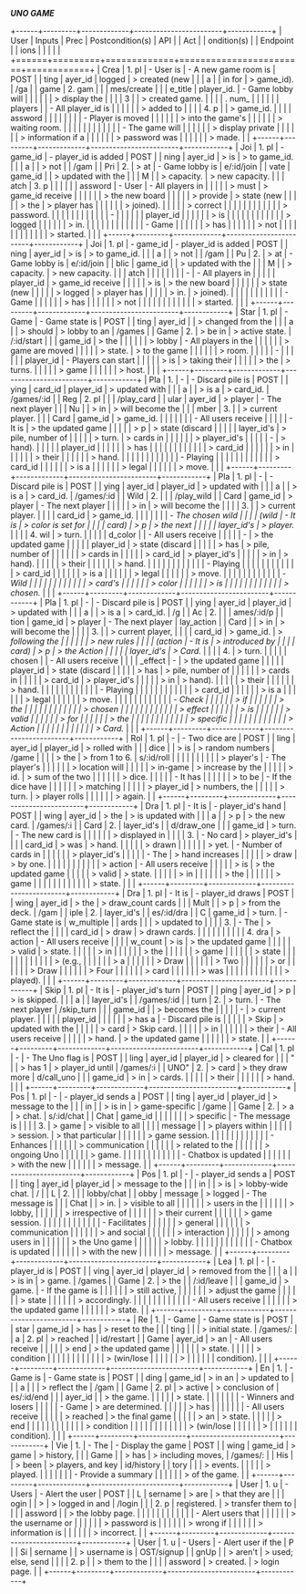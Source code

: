 ***UNO GAME***

+------+---------+-------------+------------------------+------------+
| User | Inputs  | Prec        | Postcondition(s)       | API        |
| Act  |         | ondition(s) |                        | Endpoint   |
| ions |         |             |                        |            |
+======+=========+=============+========================+============+
| Crea | 1.  pl  | -   User is | -   A new game room is | POST       |
| ting | ayer_id |     logged  |     > created (new     |            |
| a    |         |     in for  |     > game_id).        | /ga        |
| game | 2.  gam |             |                        | mes/create |
|      | e_title |  player_id. | -   Game lobby will    |            |
|      |         |             |     > display the      |            |
|      | 3       |             |     > created game.    |            |
|      | .  num_ |             |                        |            |
|      | players |             | -   All player_id is   |            |
|      |         |             |     > added to         |            |
|      | 4.  p   |             |     > game_id.         |            |
|      | assword |             |                        |            |
|      |         |             | -   Player is moved    |            |
|      |         |             |     > into the game\'s |            |
|      |         |             |     > waiting room.    |            |
|      |         |             |                        |            |
|      |         |             | -   The game will      |            |
|      |         |             |     > display private  |            |
|      |         |             |     > information if a |            |
|      |         |             |     > password was     |            |
|      |         |             |     > made.            |            |
+------+---------+-------------+------------------------+------------+
| Joi  | 1.  pl  | -   game_id | -   player_id is added | POST       |
| ning | ayer_id |     > is    |     > to game_id.      |            |
| a    |         |     > not   |                        | /gam       |
| Pri  | 2.      |     > at    | -   Game lobby is      | e/:id/join |
| vate | game_id |             |     > updated with the |            |
| M    |         | > capacity. |     > new capacity.    |            |
| atch | 3.  p   |             |                        |            |
|      | assword | -   User    | -   All players in     |            |
|      |         |     > must  |     > game_id receive  |            |
|      |         |             |     > the new board    |            |
|      |         |   > provide |     > state (new       |            |
|      |         |     > the   |     > player has       |            |
|      |         |             |     > joined).         |            |
|      |         |   > correct |                        |            |
|      |         |             |                        |            |
|      |         | > password. |                        |            |
|      |         |             |                        |            |
|      |         | -           |                        |            |
|      |         |   player_id |                        |            |
|      |         |     > is    |                        |            |
|      |         |             |                        |            |
|      |         |    > logged |                        |            |
|      |         |     > in.   |                        |            |
|      |         |             |                        |            |
|      |         | -   Game    |                        |            |
|      |         |     > has   |                        |            |
|      |         |     > not   |                        |            |
|      |         |             |                        |            |
|      |         |  > started. |                        |            |
+------+---------+-------------+------------------------+------------+
| Joi  | 1.  pl  | -   game_id | -   player_id is added | POST       |
| ning | ayer_id |     > is    |     > to game_id.      |            |
| a    |         |     > not   |                        | /gam       |
| Pu   | 2.      |     > at    | -   Game lobby is      | e/:id/join |
| blic | game_id |             |     > updated with the |            |
| M    |         | > capacity. |     > new capacity.    |            |
| atch |         |             |                        |            |
|      |         | -           | -   All players in     |            |
|      |         |   player_id |     > game_id receive  |            |
|      |         |     > is    |     > the new board    |            |
|      |         |             |     > state (new       |            |
|      |         |    > logged |     > player has       |            |
|      |         |     > in.   |     > joined).         |            |
|      |         |             |                        |            |
|      |         | -   Game    |                        |            |
|      |         |     > has   |                        |            |
|      |         |     > not   |                        |            |
|      |         |             |                        |            |
|      |         |  > started. |                        |            |
+------+---------+-------------+------------------------+------------+
| Star | 1.  pl  | -   Game    | -   Game state is      | POST       |
| ting | ayer_id |             |     > changed from the |            |
| a    |         |    > should |     > lobby to an      | /games     |
| Game | 2.      |     > be in |     > active state.    | /:id/start |
|      | game_id |     > the   |                        |            |
|      |         |     > lobby | -   All players in the |            |
|      |         |             |     > game are moved   |            |
|      |         |    > state. |     > to the game      |            |
|      |         |             |     > room.            |            |
|      |         | -           |                        |            |
|      |         |   player_id | -   Players can start  |            |
|      |         |     > is    |     > taking their     |            |
|      |         |     > the   |     > turns.           |            |
|      |         |     > game  |                        |            |
|      |         |     > host. |                        |            |
+------+---------+-------------+------------------------+------------+
| Pla  | 1.      | -           | -   Discard pile is    | POST       |
| ying | card_id |   player_id |     > updated with     |            |
| a    |         |     > is a  |     > card_id.         | /games/:id |
| Reg  | 2.  pl  |             |                        | /play_card |
| ular | ayer_id |    > player | -   The next player    |            |
| Nu   |         |     > in    |     > will become the  |            |
| mber | 3.      |             |     > current player.  |            |
| Card | game_id |  > game_id. |                        |            |
|      |         |             | -   All users receive  |            |
|      |         | -   It is   |     > the updated game |            |
|      |         |     > p     |     > state (discard   |            |
|      |         | layer_id\'s |     > pile, number of  |            |
|      |         |     > turn. |     > cards in         |            |
|      |         |             |     > player_id's      |            |
|      |         | -           |     > hand).           |            |
|      |         |   player_id |                        |            |
|      |         |     > has   |                        |            |
|      |         |             |                        |            |
|      |         |   > card_id |                        |            |
|      |         |     > in    |                        |            |
|      |         |     > their |                        |            |
|      |         |     > hand. |                        |            |
|      |         |             |                        |            |
|      |         | -   Playing |                        |            |
|      |         |             |                        |            |
|      |         |   > card_id |                        |            |
|      |         |     > is a  |                        |            |
|      |         |     > legal |                        |            |
|      |         |     > move. |                        |            |
+------+---------+-------------+------------------------+------------+
| Pla  | 1.  pl  | -           | -   Discard pile is    | POST       |
| ying | ayer_id |   player_id |     > updated with     |            |
| a    |         |     > is a  |     > card_id.         | /games/:id |
| Wild | 2.      |             |                        | /play_wild |
| Card | game_id |    > player | -   The next player    |            |
|      |         |     > in    |     > will become the  |            |
|      | 3.      |             |     > current player.  |            |
|      | card_id |  > game_id. |                        |            |
|      |         |             | -   *The chosen wild   |            |
|      | (wild   | -   It is   |     > color is set for |            |
|      | card)   |     > p     |     > the next         |            |
|      |         | layer_id\'s |     > player.*         |            |
|      | 4.  wil |     > turn. |                        |            |
|      | d_color |             | -   All users receive  |            |
|      |         | -           |     > the updated game |            |
|      |         |   player_id |     > state (discard   |            |
|      |         |     > has   |     > pile, number of  |            |
|      |         |             |     > cards in         |            |
|      |         |   > card_id |     > player_id's      |            |
|      |         |     > in    |     > hand).           |            |
|      |         |     > their |                        |            |
|      |         |     > hand. |                        |            |
|      |         |             |                        |            |
|      |         | -   Playing |                        |            |
|      |         |             |                        |            |
|      |         |   > card_id |                        |            |
|      |         |     > is a  |                        |            |
|      |         |     > legal |                        |            |
|      |         |     > move. |                        |            |
|      |         |             |                        |            |
|      |         | -   *Wild   |                        |            |
|      |         |             |                        |            |
|      |         |   > card\'s |                        |            |
|      |         |     > color |                        |            |
|      |         |     > is    |                        |            |
|      |         |             |                        |            |
|      |         |  > chosen.* |                        |            |
+------+---------+-------------+------------------------+------------+
| Pla  | 1.  pl  | -           | -   Discard pile is    | POST       |
| ying | ayer_id |   player_id |     > updated with     |            |
| a    |         |     > is a  |     > card_id.         | /g         |
| Ac   | 2.      |             |                        | ames/:id/p |
| tion | game_id |    > player | -   The next player    | lay_action |
| Card |         |     > in    |     > will become the  |            |
|      | 3.      |             |     > current player,  |            |
|      | card_id |  > game_id. |     > *following the   |            |
|      |         |             |     > new rules        |            |
|      | (action | -   It is   |     > introduced by    |            |
|      | card)   |     > p     |     > the Action       |            |
|      |         | layer_id\'s |     > Card.*           |            |
|      | 4.      |     > turn. |                        |            |
|      |  chosen |             | -   All users receive  |            |
|      | _effect | -           |     > the updated game |            |
|      |         |   player_id |     > state (discard   |            |
|      |         |     > has   |     > pile, number of  |            |
|      |         |             |     > cards in         |            |
|      |         |   > card_id |     > player_id's      |            |
|      |         |     > in    |     > hand).           |            |
|      |         |     > their |                        |            |
|      |         |     > hand. |                        |            |
|      |         |             |                        |            |
|      |         | -   Playing |                        |            |
|      |         |             |                        |            |
|      |         |   > card_id |                        |            |
|      |         |     > is a  |                        |            |
|      |         |     > legal |                        |            |
|      |         |     > move. |                        |            |
|      |         |             |                        |            |
|      |         | -   *Check  |                        |            |
|      |         |     > if    |                        |            |
|      |         |     > the   |                        |            |
|      |         |             |                        |            |
|      |         |    > chosen |                        |            |
|      |         |             |                        |            |
|      |         |    > effect |                        |            |
|      |         |     > is    |                        |            |
|      |         |     > valid |                        |            |
|      |         |     > for   |                        |            |
|      |         |     > the   |                        |            |
|      |         |             |                        |            |
|      |         |  > specific |                        |            |
|      |         |             |                        |            |
|      |         |    > Action |                        |            |
|      |         |             |                        |            |
|      |         |    > Card.* |                        |            |
+------+---------+-------------+------------------------+------------+
| Rol  | 1.  pl  | -           | -   Two dice are       | POST       |
| ling | ayer_id |   player_id |     > rolled with      |            |
| dice |         |     > is    |     > random numbers   | /game      |
|      |         |     > the   |     > from 1 to 6.     | s/:id/roll |
|      |         |             |                        |            |
|      |         | > player\'s | -   The player\'s      |            |
|      |         |             |     > location will    |            |
|      |         |   > in-game |     > increase by the  |            |
|      |         |     > id.   |     > sum of the two   |            |
|      |         |             |     > dice.            |            |
|      |         | -   It has  |                        |            |
|      |         |     > to be | -   If the dice have   |            |
|      |         |             |     > matching         |            |
|      |         | > player_id |     > numbers, the     |            |
|      |         |     > turn. |     > player rolls     |            |
|      |         |             |     > again.           |            |
+------+---------+-------------+------------------------+------------+
| Dra  | 1.  pl  | -   It is   | -   player_id\'s hand  | POST       |
| wing | ayer_id |     > the   |     > is updated with  |            |
| a    |         |     > p     |     > the new card.    | /games/:i  |
| Card | 2.      | layer_id\'s |                        | d/draw_one |
|      | game_id |     > turn. | -   The new card is    |            |
|      |         |             |     > displayed in     |            |
|      | 3.      | -   No card |     > player_id\'s     |            |
|      | card_id |     > was   |     > hand.            |            |
|      |         |     > drawn |                        |            |
|      |         |     > yet.  | -   Number of cards in |            |
|      |         |             |     > player_id\'s     |            |
|      |         | -   The     |     > hand increases   |            |
|      |         |     > draw  |     > by one.          |            |
|      |         |             |                        |            |
|      |         |    > action | -   All users receive  |            |
|      |         |     > is    |     > the updated game |            |
|      |         |     > valid |     > state.           |            |
|      |         |     > in    |                        |            |
|      |         |     > the   |                        |            |
|      |         |     > game  |                        |            |
|      |         |             |                        |            |
|      |         |    > state. |                        |            |
+------+---------+-------------+------------------------+------------+
| Dra  | 1.  pl  | -   It is   | -   player_id draws    | POST       |
| wing | ayer_id |     > the   |     > draw_count cards |            |
| Mult |         |     > p     |     > from the deck.   | /gam       |
| iple | 2.      | layer_id\'s |                        | es/:id/dra |
| C    | game_id |     > turn. | -   Game state is      | w_multiple |
| ards |         |             |     > updated to       |            |
|      | 3.      | -   The     |     > reflect the      |            |
|      | card_id |     > draw  |     > drawn cards.     |            |
|      |         |             |                        |            |
|      | 4.  dra |    > action | -   All users receive  |            |
|      | w_count |     > is    |     > the updated game |            |
|      |         |     > valid |     > state.           |            |
|      |         |     > in    |                        |            |
|      |         |     > the   |                        |            |
|      |         |     > game  |                        |            |
|      |         |     > state |                        |            |
|      |         |             |                        |            |
|      |         |    > (e.g., |                        |            |
|      |         |     > a     |                        |            |
|      |         |     > Draw  |                        |            |
|      |         |     > Two   |                        |            |
|      |         |     > or    |                        |            |
|      |         |     > Draw  |                        |            |
|      |         |     > Four  |                        |            |
|      |         |     > card  |                        |            |
|      |         |     > was   |                        |            |
|      |         |             |                        |            |
|      |         |  > played). |                        |            |
+------+---------+-------------+------------------------+------------+
| Skip | 1.  pl  | -   It is   | -   player_id\'s turn  | POST       |
| ping | ayer_id |     > p     |     > is skipped.      |            |
| a    |         | layer_id\'s |                        | /games/:id |
| turn | 2.      |     > turn. | -   The next player    | /skip_turn |
|      | game_id |             |     > becomes the      |            |
|      |         | -           |     > current player.  |            |
|      |         |   player_id |                        |            |
|      |         |     > has a | -   Discard pile is    |            |
|      |         |     > Skip  |     > updated with the |            |
|      |         |     > card  |     > Skip card.       |            |
|      |         |     > in    |                        |            |
|      |         |     > their | -   All users receive  |            |
|      |         |     > hand. |     > the updated game |            |
|      |         |             |     > state.           |            |
+------+---------+-------------+------------------------+------------+
| Cal  | 1.  pl  | -           | -   The Uno flag is    | POST       |
| ling | ayer_id |   player_id |     > cleared for      |            |
| "    |         |     > has 1 |     > player_id until  | /games/:i  |
| UNO" | 2.      |     > card  |     > they draw more   | d/call_uno |
|      | game_id |     > in    |     > cards.           |            |
|      |         |     > their |                        |            |
|      |         |     > hand. |                        |            |
+------+---------+-------------+------------------------+------------+
| Pos  | 1.  pl  | -           | -   player_id sends a  | POST       |
| ting | ayer_id |   player_id |     > message to the   |            |
| in   |         |     > is in |     > game-specific    | /game      |
| Game | 2.      |     > a     |     > chat.            | s/:id/chat |
| Chat | game_id |             |                        |            |
|      |         |  > specific | -   The message is     |            |
|      | 3.      |     > game  |     > visible to all   |            |
|      | message |             |     > players within   |            |
|      |         |  > session. |     > that particular  |            |
|      |         |             |     > game session.    |            |
|      |         |             |                        |            |
|      |         |             | -   Enhances           |            |
|      |         |             |     > communication    |            |
|      |         |             |     > related to the   |            |
|      |         |             |     > ongoing Uno      |            |
|      |         |             |     > game.            |            |
|      |         |             |                        |            |
|      |         |             | -   Chatbox is updated |            |
|      |         |             |     > with the new     |            |
|      |         |             |     > message.         |            |
+------+---------+-------------+------------------------+------------+
| Pos  | 1.  pl  | -           | -   player_id sends a  | POST       |
| ting | ayer_id |   player_id |     > message to the   |            |
| in   |         |     > is    |     > lobby-wide chat. | /          |
| L    | 2.      |             |                        | lobby/chat |
| obby | message |    > logged | -   The message is     |            |
| Chat |         |     > in.   |     > visible to all   |            |
|      |         |             |     > users in the     |            |
|      |         |             |     > lobby,           |            |
|      |         |             |     > irrespective of  |            |
|      |         |             |     > their current    |            |
|      |         |             |     > game session.    |            |
|      |         |             |                        |            |
|      |         |             | -   Facilitates        |            |
|      |         |             |     > general          |            |
|      |         |             |     > communication    |            |
|      |         |             |     > and social       |            |
|      |         |             |     > interaction      |            |
|      |         |             |     > among users in   |            |
|      |         |             |     > the Uno game     |            |
|      |         |             |     > lobby.           |            |
|      |         |             |                        |            |
|      |         |             | -   Chatbox is updated |            |
|      |         |             |     > with the new     |            |
|      |         |             |     > message.         |            |
+------+---------+-------------+------------------------+------------+
| Lea  | 1.  pl  | -           | -   player_id is       | POST       |
| ving | ayer_id |   player_id |     > removed from the |            |
| a    |         |     > is in |     > game.            | /games     |
| Game | 2.      |     > the   |                        | /:id/leave |
|      | game_id |     > game. | -   If the game is     |            |
|      |         |             |     > still active,    |            |
|      |         |             |     > adjust the game  |            |
|      |         |             |     > state            |            |
|      |         |             |     > accordingly.     |            |
|      |         |             |                        |            |
|      |         |             | -   All users receive  |            |
|      |         |             |     > the updated game |            |
|      |         |             |     > state.           |            |
+------+---------+-------------+------------------------+------------+
| Re   | 1.      | -   Game    | -   Game state is      | POST       |
| star | game_id |     > has   |     > reset to the     |            |
| ting |         |             |     > initial state.   | /games/:   |
| a    | 2.  pl  |   > reached |                        | id/restart |
| Game | ayer_id |     > an    | -   All users receive  |            |
|      |         |     > end   |     > the updated game |            |
|      |         |             |     > state.           |            |
|      |         | > condition |                        |            |
|      |         |             |                        |            |
|      |         | > (win/lose |                        |            |
|      |         |     >       |                        |            |
|      |         | condition). |                        |            |
+------+---------+-------------+------------------------+------------+
| En   | 1.      | -   Game is | -   Game state is      | POST       |
| ding | game_id |     > in an |     > updated to       |            |
| a    |         |             |     > reflect the      | /gam       |
| Game | 2.  pl  |    > active |     > conclusion of    | es/:id/end |
|      | ayer_id |             |     > the game.        |            |
|      |         |    > state. |                        |            |
|      |         |             | -   Winners and losers |            |
|      |         | -   Game    |     > are determined.  |            |
|      |         |     > has   |                        |            |
|      |         |             | -   All users receive  |            |
|      |         |   > reached |     > the final game   |            |
|      |         |     > an    |     > state.           |            |
|      |         |     > end   |                        |            |
|      |         |             |                        |            |
|      |         | > condition |                        |            |
|      |         |             |                        |            |
|      |         | > (win/lose |                        |            |
|      |         |     >       |                        |            |
|      |         | condition). |                        |            |
+------+---------+-------------+------------------------+------------+
| Vie  | 1.      | -   The     | -   Display the game   | POST       |
| wing | game_id |     > game  |     > history,         |            |
| Game |         |     > has   |     > including moves, | /games/:   |
| His  |         |     > been  |     > players, and key | id/history |
| tory |         |             |     > events.          |            |
|      |         |   > played. |                        |            |
|      |         |             | -   Provide a summary  |            |
|      |         |             |     > of the game.     |            |
+------+---------+-------------+------------------------+------------+
| User | 1.  u   | -   Users   | -   Alert the user     | POST       |
| L    | sername |     > are   |     > that they are    |            |
| ogin |         |     >       |     > logged in and    | /login     |
|      | 2.  p   | registered. |     > transfer them to |            |
|      | assword |             |     > the lobby page.  |            |
|      |         |             |                        |            |
|      |         |             | -   Alert users that   |            |
|      |         |             |     > the username or  |            |
|      |         |             |     > password is      |            |
|      |         |             |     > wrong if         |            |
|      |         |             |     > information is   |            |
|      |         |             |     > incorrect.       |            |
+------+---------+-------------+------------------------+------------+
| User | 1.  u   | -   Users   | -   Alert user if the  | P          |
| Si   | sername |             |     > username is      | OST/signup |
| gnUp |         |   > aren\'t |     > used; else, send |            |
|      | 2.  p   |             |     > them to the      |            |
|      | assword |  > created. |     > login page.      |            |
+------+---------+-------------+------------------------+------------+
